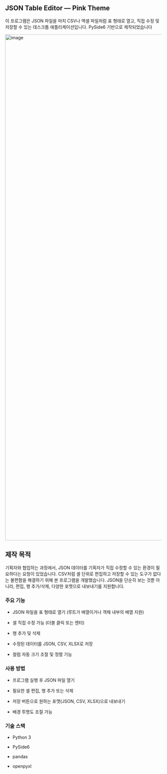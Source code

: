 ## JSON Table Editor — Pink Theme

이 프로그램은 JSON 파일을 마치 CSV나 엑셀 파일처럼 표 형태로 열고, 직접 수정 및 저장할 수 있는 데스크톱 애플리케이션입니다.
PySide6 기반으로 제작되었습니다

<img width="2526" height="1629" alt="image" src="https://github.com/user-attachments/assets/05bc16a4-70b5-4fae-a114-b02ff41114f6" />


## 제작 목적
기획자와 협업하는 과정에서, JSON 데이터를 기획자가 직접 수정할 수 있는 환경이 필요하다는 요청이 있었습니다.
CSV처럼 셀 단위로 편집하고 저장할 수 있는 도구가 없다는 불편함을 해결하기 위해 본 프로그램을 개발했습니다.
JSON을 단순히 보는 것뿐 아니라, 편집, 행 추가/삭제, 다양한 포맷으로 내보내기를 지원합니다.

### 주요 기능
- JSON 파일을 표 형태로 열기 (루트가 배열이거나 객체 내부의 배열 지원)

- 셀 직접 수정 가능 (더블 클릭 또는 엔터)

- 행 추가 및 삭제

- 수정된 데이터를 JSON, CSV, XLSX로 저장

- 컬럼 자동 크기 조절 및 정렬 기능

### 사용 방법

- 프로그램 실행 후 JSON 파일 열기

- 필요한 셀 편집, 행 추가 또는 삭제

- 저장 버튼으로 원하는 포맷(JSON, CSV, XLSX)으로 내보내기

- 배경 투명도 조절 가능

### 기술 스택
- Python 3

- PySide6

- pandas

- openpyxl

